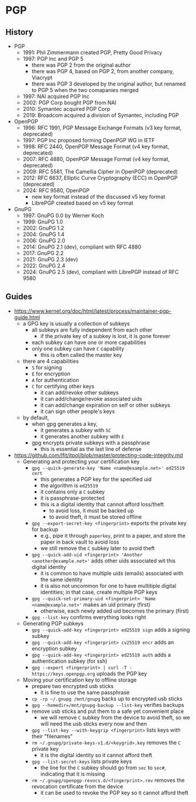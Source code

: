 PGP
===

## History

- PGP
  - 1991: Phil Zimmermann created PGP, Pretty Good Privacy
  - 1997: PGP Inc and PGP 5
    - there was PGP 2 from the original author
    - there was PGP 4, based on PGP 2, from another company, Viacrypt
    - there was PGP 3 developed by the original author, but renamed to PGP 5
      when the two comapanies merged
  - 1997: NAI acquired PGP Inc
  - 2002: PGP Corp bought PGP from NAI
  - 2010: Symantec acquired PGP Corp
  - 2019: Broadcom acquired a division of Symantec, including PGP
- OpenPGP
  - 1996: RFC 1991, PGP Message Exchange Formats (v3 key format, deprecated)
  - 1997: PGP Inc proposed forming OpenPGP WG in IETF
  - 1998: RFC 2440, OpenPGP Message Format (v4 key format, deprecated)
  - 2007: RFC 4880, OpenPGP Message Format (v4 key format, deprecated)
  - 2009: RFC 5581, The Camellia Cipher in OpenPGP (deprecated)
  - 2012: RFC 6637, Elliptic Curve Cryptography (ECC) in OpenPGP (deprecated)
  - 2024: RFC 9580, OpenPGP
    - new key format instead of the discussed v5 key format
    - LibrePGP created based on v5 key format
- GnuPG
  - 1997: GnuPG 0.0 by Werner Koch
  - 1999: GnuPG 1.0
  - 2002: GnuPG 1.2
  - 2004: GnuPG 1.4
  - 2006: GnuPG 2.0
  - 2014: GnuPG 2.1 (dev), compliant with RFC 4880
  - 2017: GnuPG 2.2
  - 2021: GnuPG 2.3 (dev)
  - 2022: GnuPG 2.4
  - 2024: GnuPG 2.5 (dev), compliant with LibrePGP instead of RFC 9580

## Guides

- <https://www.kernel.org/doc/html/latest/process/maintainer-pgp-guide.html>
  - a GPG key is usually a collection of subkeys
    - all subkeys are fully independent from each other
      - if the private key of a subkey is lost, it is gone forever
    - each subkey can have one or more capabilities
    - only one subkey can have `C` capability
      - this is often called the master key
  - there are 4 capabilities
    - `S` for signing
    - `E` for encryption
    - `A` for authentication
    - `C` for certifying other keys
      - it can add/revoke other subkeys
      - it can add/change/revoke associated uids
      - it can add/change expiration on self or other subkeys
      - it can sign other people's keys
  - by default,
    - when gpg generates a key,
      - it generates a subkey with `SC`
      - it generates another subkey with `E`
    - gpg encrypts private subkeys with a passphrase
      - this is essential as the last line of defense
- <https://github.com/lfit/itpol/blob/master/protecting-code-integrity.md>
  - Generating and protecting your certification key
    - `gpg --quick-generate-key 'Name <name@example.net>' ed25519 cert`
      - this generates a PGP key for the specified uid
      - the algorithm is `ed25519`
      - it contains only a `C` subkey
      - it is passphrase-protected
      - this is a digital identity that cannot afford loss/theft
        - to avoid loss, it must be backed up
        - to avoid theft, it must be stored offline
    - `gpg --export-secret-key <fingerprint>` exports the private key for backup
      - e.g., pipe it through `paperkey`, print to a paper, and store the paper
        in back vault to avoid loss
      - we still remove the `C` subkey later to avoid theft
    - `gpg --quick-add-uid <fingerprint> 'Another <another@example.net>'` adds
      other uids associated wit this digital identity
      - it is common to have multiple uids (emails) associated with the same
        identity
      - it is also not uncommon for one to have multitiple digital identities;
        in that case, create multiple PGP keys
    - `gpg --quick-set-primary-uid <fingerprint> 'Name <name@example.net>'`
      makes an uid primary (first)
      - otherwise, each newly added uid becomes the primary (first)
    - `gpg --list-key` confirms everything looks right
  - Generating PGP subkeys
    - `gpg --quick-add-key <fingerprint> ed25519 sign` adds a signing subkey
    - `gpg --quick-add-key <fingerprint> cv25519 encr` adds an encryption
      subkey
    - `gpg --quick-add-key <fingerprint> ed25519 auth` adds a authentication
      subkey (for ssh)
    - `gpg --export <fingerprint> | curl -T - https://keys.openpgp.org`
      uploads the PGP key
  - Moving your certification key to offline storage
    - prepare two encrypted usb sticks
      - it is fine to use the same passphrase
    - `cp -rp ~/.gnupg /mnt/gnupg` backs up to encrypted usb sticks
    - `gpg --homedir=/mnt/gnupg-backup --list-key` verifies backups
    - remove usb sticks and put them to a safe yet convenient place
      - we will remove `C` subkey from the device to avoid theft, so we will
        need the usb sticks every now and then
    - `gpg --list-key --with-keygrip <fingerprint>` lists keys with their
      "filenames"
    - `rm ~/.gnupg/private-keys-v1.d/<keygrid>.key` removes the `C` private
      key
      - it is the digital identity so it cannot afford theft
    - `gpg --list-secret-keys` lists private keys
      - the line for the `C` subkey should go from `sec` to `sec#`, indicating
        that it is missing
    - `rm ~/.gnupg/openpgp-revocs.d/<fingerprint>.rev` removes the revocation
      certificate from the device
      - it can be used to revoke the PGP key so it cannot afford theft
